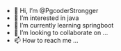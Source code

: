 - 👋 Hi, I’m @PgcoderStrongger
- 👀 I’m interested in java 
- 🌱 I’m currently learning  springboot
- 💞️ I’m looking to collaborate on ...
- 📫 How to reach me ...

<!---
PgcoderStrongger/PgcoderStrongger is a ✨ special ✨ repository because its `README.md` (this file) appears on your GitHub profile.
You can click the Preview link to take a look at your changes.
--->
